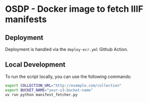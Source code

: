 # OSDP - Docker image to fetch IIIF manifests

## Deployment

Deployment is handled via the `deploy-ecr.yml` Github Action.

## Local Development

To run the script locally, you can use the following commands:

```bash
export COLLECTION_URL="http://example.com/collection"
export BUCKET_NAME="your-s3-bucket-name"
uv run python manifest_fetcher.py
```
